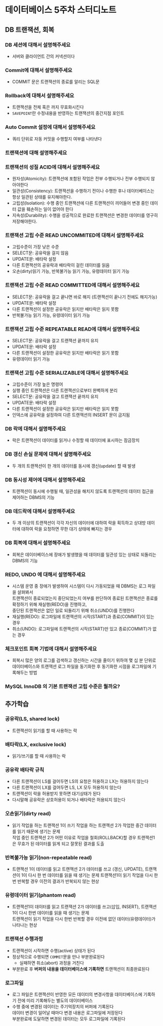 # 데이터베이스 5주차 스터디노트

## DB 트랜잭션, 회복

### DB 세션에 대해서 설명해주세요

- 서버와 클라이언트 간의 커넥션이다

### Commit에 대해서 설명해주세요

- COMMIT 문은 트랜잭션의 종료를 알리는 SQL문

### Rollback에 대해서 설명해주세요

- 트랜잭션을 전체 혹은 <savepoint>까지 무효화시킨다
- `SAVEPOINT`란 수정내용을 반영하는 트랜잭션의 중간지점 포인트

### Auto Commit 설정에 대해서 설명해주세요

- 쿼리 단위로 자동 커밋을 수행할지 여부를 나타낸다

### 트랜잭션에 대해 설명해주세요

### 트랜잭션의 성질 ACID에 대해서 설명해주세요

- 원자성(Atomicity): 트랜잭션에 포함된 작업은 전부 수행되거나 전부 수행되지 않아야한다
- 일관성(Consistency): 트랜잭션을 수행하기 전이나 수행한 후나 데이터베이스는 항상 일관된 상태를 유지해야한다.
- 고립성(Isolation): 수행 중인 트랜잭션에 다른 트랜잭션이 끼어들어 변경 중인 데이터 값을 훼손하는 일이 없어야 한다
- 지속성(Durability): 수행을 성공적으로 완료한 트랜잭션은 변경한 데이터를 영구히 저장해야한다.

### 트랜잭션 고립 수준 READ UNCOMMITED에 대해서 설명해주세요

- 고립수준이 가장 낮은 수준
- SELECT문: 공유락을 걸지 않음
- UPDATE문: 배타락 설정
- 다른 트랜잭션의 공유락과 배타락이 걸린 데이터를 읽음
- 오손(dirty)읽기 가능, 반복불가능 읽기 가능, 유령데이터 읽기 가능

### 트랜잭션 고립 수준 READ COMMITTED에 대해서 설명해주세요

- SELECT문: 공유락을 걸고 끝나면 바로 해지 (트랜잭션이 끝나기 전에도 해지가능)
- UPDATE문: 배타락 설정
- 다른 트랜잭션이 설정한 공유락은 읽지만 배타락은 읽지 못함
- 반복불가능 읽기 가능, 유령데이터 읽기 가능

### 트랜잭션 고립 수준 REPEATABLE READ에 대해서 설명해주세요

- SELECT문: 공유락을 걸고 트랜잭션 끝까지 유지
- UPDATE문: 배타락 설정
- 다른 트랜잭션이 설정한 공유락은 읽지만 배타락은 읽기 못함
- 유령데이터 읽기 가능

### 트랜잭션 고립 수준 SERIALIZABLE에 대해서 설명해주세요

- 고립수준이 가장 높은 명령어
- 실행 중인 트랜잭션은 다른 트랜잭션으로부터 완벽하게 분리
- SELECT문: 공유락을 걸고 트랜잭션 끝까지 유지
- UPDATE문: 배타락 설정
- 다른 트랜잭션이 설정한 공유락은 읽지만 배타락은 읽지 못함
- 인덱스에 공유락을 설정하여 다른 트랜잭션의 INSERT 문이 금지됨

### DB 락에 대해서 설명해주세요

- 락은 트랜잭션이 데이터를 읽거나 수정할 때 데이터에 표시하는 잠금장치

### DB 갱신 손실 문제에 대해서 설명해주세요

- 두 개의 트랜잭션이 한 개의 데이터를 동시에 갱신(update) 할 때 발생

### DB 동시성 제어에 대해서 설명해주세요

- 트랜잭션이 동시에 수행될 때, 일관성을 해치지 않도록 트랜잭션의 데이터 접근을 제어하는 DBMS의 기능

### DB 데드락에 대해서 설명해주세요

- 두 개 이상의 트랜잭션이 각각 자신의 데이터에 대하여 락을 획득하고 상대방 데이터에 대하여 락을 요청하면 무한 대기 상태에 빠지는 경우

### DB 회복에 대해서 설명해주세요

- 회복은 데이터베이스에 장애가 발생했을 때 데이터를 일관성 있는 상태로 되돌리는 DBMS의 기능

### REDO, UNDO 에 대해서 설명해주세요

- 시스템 운영 중 장애가 발생하여 시스템이 다시 가동되었을 때 DBMS는 로그 파일을 살펴봐서  
  트랜잭션이 종료되었는지 중단되었는지 여부를 판단하여 종료된 트랜잭션은 종료를 확정하기 위해 재실행(REDO)을 진행하고,  
  중단된 트랜잭션은 없던 일로 되돌리기 위해 취소(UNDO)를 진행한다
- 재실행(REDO): 로그파일에 트랜잭션의 시작(START)과 종료(COMMIT)이 있는 경우
- 취소(UNDO): 로그파일에 트랜잭션의 시작(START)만 있고 종료(COMMIT)가 없는 경우

### 체크포인트 회복 기법에 대해서 설명해주세요

- 회복시 많은 양의 로그를 검색하고 갱신하는 시간을 줄이기 위하여 몇 십 분 단위로 데이터베이스와 트랜잭션 로그 파일을 동기화한 후
  동기화한 시점을 로그파일에 기록해두는 방법

### MySQL InnoDB 의 기본 트랜잭션 고립 수준은 뭘까요?

## 추가학습

### 공유락(LS, shared lock)

- 트랜잭션이 읽기를 할 때 사용하는 락

### 배타락(LX, exclusive lock)

- 읽기/쓰기를 할 때 사용하는 락

### 공유락 배타락 규칙

- 다른 트랜잭션이 LS를 걸어두면 LS의 요청은 허용하고 LX는 허용하지 않는다
- 다른 트랜잭션이 LX를 걸어두면 LS, LX 모두 허용하지 않는다
- 트랜잭션이 락을 허용받지 못하면 대기상태가 된다
- 다시말해 공유락은 상호허용이 되거나 배타락은 허용되지 않는다

### 오손읽기(dirty read)

- 읽기 작업을 하는 트랜잭션 1이 쓰기 작업을 하는 트랜잭션 2가 작업한 중간 데이터를 읽기 때문에 생기는 문제  
  작업 중인 트랜잭션 2가 어떤 이유로 작업을 철회(ROLLBACK)할 경우 트랜잭션1은 무효가 된 데이터를 읽게 되고 잘못된 결과를 도출

### 반복불가능 읽기(non-repeatable read)

- 트랜잭션 1이 데이터를 읽고 트랜잭션 2가 데이터를 쓰고 (갱신, UPDATE), 트랜잭션이 1이 다시 한 번 데이터를 읽을 때 생기는 문제
  트랜잭션1이 읽기 작업을 다시 한번 반복할 경우 이전의 결과가 반복되지 않는 현상

### 유령데이터 읽기(phantom read)

- 트랜잭션1이 데이터를 읽고 트랜잭션 2가 데이터를 쓰고(삽입, INSERT), 트랜잭션 1이 다시 한번 데이터를 읽을 때 생기는 문제  
  트랜잭션이 읽기 작업을 다시 한번 반복할 경우 이전에 없던 데이터(유령데이터)가 나타나는 현상

### 트랜잭션 수행과정

- 트랜잭션이 시작하면 수행(active) 상태가 된다
- 정상적으로 수행되면 `COMMIT`문을 만나 부분완료된다
  - 실패하면 취소(abort) 과정을 거친다
- 부분완료 후 **버퍼의 내용을 데이터베이스에 기록하면** 트랜잭션이 최종완료된다

### 로그파일

- 로그 파일은 트랜잭션이 반영한 모든 데이터의 변경사항을 데이터베이스에 기록하기 전에 미리 기록해두는 별도의 데이터베이스
- 수행 중에 변경된 데이터는 주기억장치의 버퍼에 기록된다  
  데이터 변경이 일어날 때마다 변경 내용은 로그파일에 저장된다  
  부분완료에 도달하면 변경된 데이터는 모두 로그파일에 기록된다
